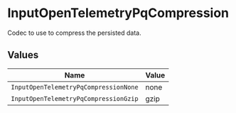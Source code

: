# InputOpenTelemetryPqCompression

Codec to use to compress the persisted data.


## Values

| Name                                  | Value                                 |
| ------------------------------------- | ------------------------------------- |
| `InputOpenTelemetryPqCompressionNone` | none                                  |
| `InputOpenTelemetryPqCompressionGzip` | gzip                                  |